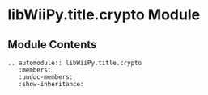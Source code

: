 # libWiiPy.title.crypto Module

## Module Contents

```{eval-rst}
.. automodule:: libWiiPy.title.crypto
   :members:
   :undoc-members:
   :show-inheritance:
```
